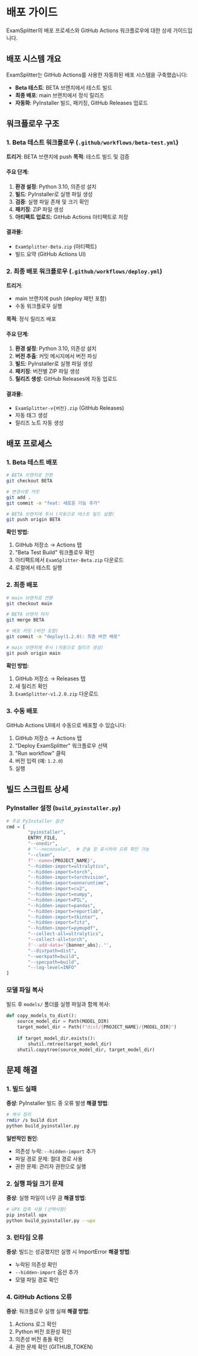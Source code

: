 # 배포 가이드

ExamSplitter의 배포 프로세스와 GitHub Actions 워크플로우에 대한 상세 가이드입니다.

## 배포 시스템 개요

ExamSplitter는 GitHub Actions를 사용한 자동화된 배포 시스템을 구축했습니다:

- **Beta 테스트**: BETA 브랜치에서 테스트 빌드
- **최종 배포**: main 브랜치에서 정식 릴리즈
- **자동화**: PyInstaller 빌드, 패키징, GitHub Releases 업로드

## 워크플로우 구조

### 1. Beta 테스트 워크플로우 (`.github/workflows/beta-test.yml`)

**트리거**: BETA 브랜치에 push
**목적**: 테스트 빌드 및 검증

#### 주요 단계:
1. **환경 설정**: Python 3.10, 의존성 설치
2. **빌드**: PyInstaller로 실행 파일 생성
3. **검증**: 실행 파일 존재 및 크기 확인
4. **패키징**: ZIP 파일 생성
5. **아티팩트 업로드**: GitHub Actions 아티팩트로 저장

#### 결과물:
- `ExamSplitter-Beta.zip` (아티팩트)
- 빌드 요약 (GitHub Actions UI)

### 2. 최종 배포 워크플로우 (`.github/workflows/deploy.yml`)

**트리거**: 
- main 브랜치에 push (deploy 패턴 포함)
- 수동 워크플로우 실행

**목적**: 정식 릴리즈 배포

#### 주요 단계:
1. **환경 설정**: Python 3.10, 의존성 설치
2. **버전 추출**: 커밋 메시지에서 버전 파싱
3. **빌드**: PyInstaller로 실행 파일 생성
4. **패키징**: 버전별 ZIP 파일 생성
5. **릴리즈 생성**: GitHub Releases에 자동 업로드

#### 결과물:
- `ExamSplitter-v{버전}.zip` (GitHub Releases)
- 자동 태그 생성
- 릴리즈 노트 자동 생성

## 배포 프로세스

### 1. Beta 테스트 배포

```bash
# BETA 브랜치로 전환
git checkout BETA

# 변경사항 커밋
git add .
git commit -m "feat: 새로운 기능 추가"

# BETA 브랜치에 푸시 (자동으로 테스트 빌드 실행)
git push origin BETA
```

**확인 방법:**
1. GitHub 저장소 → Actions 탭
2. "Beta Test Build" 워크플로우 확인
3. 아티팩트에서 `ExamSplitter-Beta.zip` 다운로드
4. 로컬에서 테스트 실행

### 2. 최종 배포

```bash
# main 브랜치로 전환
git checkout main

# BETA 브랜치 머지
git merge BETA

# 배포 커밋 (버전 포함)
git commit -m "deploy(1.2.0): 최종 버전 배포"

# main 브랜치에 푸시 (자동으로 릴리즈 생성)
git push origin main
```

**확인 방법:**
1. GitHub 저장소 → Releases 탭
2. 새 릴리즈 확인
3. `ExamSplitter-v1.2.0.zip` 다운로드

### 3. 수동 배포

GitHub Actions UI에서 수동으로 배포할 수 있습니다:

1. GitHub 저장소 → Actions 탭
2. "Deploy ExamSplitter" 워크플로우 선택
3. "Run workflow" 클릭
4. 버전 입력 (예: `1.2.0`)
5. 실행

## 빌드 스크립트 상세

### PyInstaller 설정 (`build_pyinstaller.py`)

```python
# 주요 PyInstaller 옵션
cmd = [
        "pyinstaller",
        ENTRY_FILE,
        "--onedir",
        # "--noconsole",  # 콘솔 창 표시하여 오류 확인 가능
        "--clean",
        f"--name={PROJECT_NAME}",
        "--hidden-import=ultralytics",
        "--hidden-import=torch",
        "--hidden-import=torchvision",
        "--hidden-import=onnxruntime",
        "--hidden-import=cv2",
        "--hidden-import=numpy",
        "--hidden-import=PIL",
        "--hidden-import=pandas",
        "--hidden-import=reportlab",
        "--hidden-import=tkinter",
        "--hidden-import=fitz",
        "--hidden-import=pymupdf",
        "--collect-all=ultralytics",
        "--collect-all=torch",
        f'--add-data="{banner_abs};."',
        "--distpath=dist",
        "--workpath=build",
        "--specpath=build",
        "--log-level=INFO"
]
```

### 모델 파일 복사

빌드 후 `models/` 폴더를 실행 파일과 함께 복사:

```python
def copy_models_to_dist():
    source_model_dir = Path(MODEL_DIR)
    target_model_dir = Path(f"dist/{PROJECT_NAME}/{MODEL_DIR}")
    
    if target_model_dir.exists():
        shutil.rmtree(target_model_dir)
    shutil.copytree(source_model_dir, target_model_dir)
```

## 문제 해결

### 1. 빌드 실패

**증상**: PyInstaller 빌드 중 오류 발생
**해결 방법**:
```bash
# 캐시 정리
rmdir /s build dist
python build_pyinstaller.py
```

**일반적인 원인**:
- 의존성 누락: `--hidden-import` 추가
- 파일 경로 문제: 절대 경로 사용
- 권한 문제: 관리자 권한으로 실행

### 2. 실행 파일 크기 문제

**증상**: 실행 파일이 너무 큼
**해결 방법**:
```bash
# UPX 압축 사용 (선택사항)
pip install upx
python build_pyinstaller.py --upx
```

### 3. 런타임 오류

**증상**: 빌드는 성공했지만 실행 시 ImportError
**해결 방법**:
- 누락된 의존성 확인
- `--hidden-import` 옵션 추가
- 모델 파일 경로 확인

### 4. GitHub Actions 오류

**증상**: 워크플로우 실행 실패
**해결 방법**:
1. Actions 로그 확인
2. Python 버전 호환성 확인
3. 의존성 버전 충돌 확인
4. 권한 문제 확인 (GITHUB_TOKEN)

 